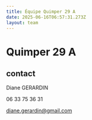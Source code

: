 ```yaml
---
title: Équipe Quimper 29 A
date: 2025-06-16T06:57:31.273Z
layout: team
---
```


# Quimper 29 A



## contact 

Diane GERARDIN

06 33 75 36 31

diane.gerardin@gmail.com

